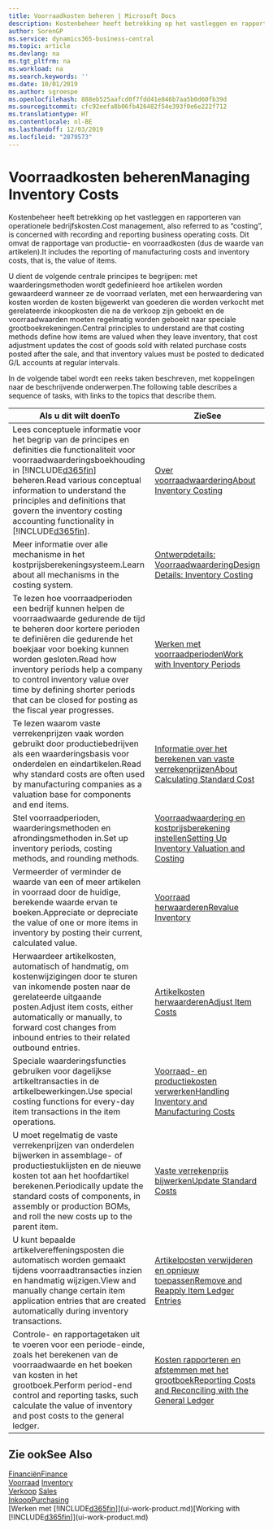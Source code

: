 ```yaml
---
title: Voorraadkosten beheren | Microsoft Docs
description: Kostenbeheer heeft betrekking op het vastleggen en rapporteren van operationele bedrijfskosten. Dit omvat de rapportage van productie- en voorraadkosten (dus de waarde van artikelen).
author: SorenGP
ms.service: dynamics365-business-central
ms.topic: article
ms.devlang: na
ms.tgt_pltfrm: na
ms.workload: na
ms.search.keywords: ''
ms.date: 10/01/2019
ms.author: sgroespe
ms.openlocfilehash: 888eb525aafcd0f7fdd41e846b7aa5b0d60fb39d
ms.sourcegitcommit: cfc92eefa8b06fb426482f54e393f0e6e222f712
ms.translationtype: HT
ms.contentlocale: nl-BE
ms.lasthandoff: 12/03/2019
ms.locfileid: "2879573"
---
```

# <a name="managing-inventory-costs"></a><span data-ttu-id="d126b-104">Voorraadkosten beheren</span><span class="sxs-lookup"><span data-stu-id="d126b-104">Managing Inventory Costs</span></span>
<span data-ttu-id="d126b-105">Kostenbeheer heeft betrekking op het vastleggen en rapporteren van operationele bedrijfskosten.</span><span class="sxs-lookup"><span data-stu-id="d126b-105">Cost management, also referred to as “costing”, is concerned with recording and reporting business operating costs.</span></span> <span data-ttu-id="d126b-106">Dit omvat de rapportage van productie- en voorraadkosten (dus de waarde van artikelen).</span><span class="sxs-lookup"><span data-stu-id="d126b-106">It includes the reporting of manufacturing costs and inventory costs, that is, the value of items.</span></span>   

<span data-ttu-id="d126b-107">U dient de volgende centrale principes te begrijpen: met waarderingsmethoden wordt gedefinieerd hoe artikelen worden gewaardeerd wanneer ze de voorraad verlaten, met een herwaardering van kosten worden de kosten bijgewerkt van goederen die worden verkocht met gerelateerde inkoopkosten die na de verkoop zijn geboekt en de voorraadwaarden moeten regelmatig worden geboekt naar speciale grootboekrekeningen.</span><span class="sxs-lookup"><span data-stu-id="d126b-107">Central principles to understand are that costing methods define how items are valued when they leave inventory, that cost adjustment updates the cost of goods sold with related purchase costs posted after the sale, and that inventory values must be posted to dedicated G/L accounts at regular intervals.</span></span>

<span data-ttu-id="d126b-108">In de volgende tabel wordt een reeks taken beschreven, met koppelingen naar de beschrijvende onderwerpen.</span><span class="sxs-lookup"><span data-stu-id="d126b-108">The following table describes a sequence of tasks, with links to the topics that describe them.</span></span>

|<span data-ttu-id="d126b-109">**Als u dit wilt doen**</span><span class="sxs-lookup"><span data-stu-id="d126b-109">**To**</span></span>|<span data-ttu-id="d126b-110">**Zie**</span><span class="sxs-lookup"><span data-stu-id="d126b-110">**See**</span></span>|  
|------------|-------------|  
|<span data-ttu-id="d126b-111">Lees conceptuele informatie voor het begrip van de principes en definities die functionaliteit voor voorraadwaarderingsboekhouding in [!INCLUDE[d365fin](includes/d365fin_md.md)] beheren.</span><span class="sxs-lookup"><span data-stu-id="d126b-111">Read various conceptual information to understand the principles and definitions that govern the inventory costing accounting functionality in [!INCLUDE[d365fin](includes/d365fin_md.md)].</span></span>|[<span data-ttu-id="d126b-112">Over voorraadwaardering</span><span class="sxs-lookup"><span data-stu-id="d126b-112">About Inventory Costing</span></span>](finance-learn-about-costing.md)|  
|<span data-ttu-id="d126b-113">Meer informatie over alle mechanisme in het kostprijsberekeningsysteem.</span><span class="sxs-lookup"><span data-stu-id="d126b-113">Learn about all mechanisms in the costing system.</span></span>|[<span data-ttu-id="d126b-114">Ontwerpdetails: Voorraadwaardering</span><span class="sxs-lookup"><span data-stu-id="d126b-114">Design Details: Inventory Costing</span></span>](design-details-inventory-costing.md)|
|<span data-ttu-id="d126b-115">Te lezen hoe voorraadperioden een bedrijf kunnen helpen de voorraadwaarde gedurende de tijd te beheren door kortere perioden te definiëren die gedurende het boekjaar voor boeking kunnen worden gesloten.</span><span class="sxs-lookup"><span data-stu-id="d126b-115">Read how inventory periods help a company to control inventory value over time by defining shorter periods that can be closed for posting as the fiscal year progresses.</span></span>|[<span data-ttu-id="d126b-116">Werken met voorraadperioden</span><span class="sxs-lookup"><span data-stu-id="d126b-116">Work with Inventory Periods</span></span>](finance-how-to-work-with-inventory-periods.md)|
|<span data-ttu-id="d126b-117">Te lezen waarom vaste verrekenprijzen vaak worden gebruikt door productiebedrijven als een waarderingsbasis voor onderdelen en eindartikelen.</span><span class="sxs-lookup"><span data-stu-id="d126b-117">Read why standard costs are often used by manufacturing companies as a valuation base for components and end items.</span></span>|[<span data-ttu-id="d126b-118">Informatie over het berekenen van vaste verrekenprijzen</span><span class="sxs-lookup"><span data-stu-id="d126b-118">About Calculating Standard Cost</span></span>](finance-about-calculating-standard-cost.md)|
|<span data-ttu-id="d126b-119">Stel voorraadperioden, waarderingsmethoden en afrondingsmethoden in.</span><span class="sxs-lookup"><span data-stu-id="d126b-119">Set up inventory periods, costing methods, and rounding methods.</span></span>|[<span data-ttu-id="d126b-120">Voorraadwaardering en kostprijsberekening instellen</span><span class="sxs-lookup"><span data-stu-id="d126b-120">Setting Up Inventory Valuation and Costing</span></span>](finance-set-up-inventory-valuation-and-costing.md)|
|<span data-ttu-id="d126b-121">Vermeerder of verminder de waarde van een of meer artikelen in voorraad door de huidige, berekende waarde ervan te boeken.</span><span class="sxs-lookup"><span data-stu-id="d126b-121">Appreciate or depreciate the value of one or more items in inventory by posting their current, calculated value.</span></span>|[<span data-ttu-id="d126b-122">Voorraad herwaarderen</span><span class="sxs-lookup"><span data-stu-id="d126b-122">Revalue Inventory</span></span>](inventory-how-revalue-inventory.md)|
|<span data-ttu-id="d126b-123">Herwaardeer artikelkosten, automatisch of handmatig, om kostenwijzigingen door te sturen van inkomende posten naar de gerelateerde uitgaande posten.</span><span class="sxs-lookup"><span data-stu-id="d126b-123">Adjust item costs, either automatically or manually, to forward cost changes from inbound entries to their related outbound entries.</span></span>|[<span data-ttu-id="d126b-124">Artikelkosten herwaarderen</span><span class="sxs-lookup"><span data-stu-id="d126b-124">Adjust Item Costs</span></span>](inventory-how-adjust-item-costs.md)|
|<span data-ttu-id="d126b-125">Speciale waarderingsfuncties gebruiken voor dagelijkse artikeltransacties in de artikelbewerkingen.</span><span class="sxs-lookup"><span data-stu-id="d126b-125">Use special costing functions for every-day item transactions in the item operations.</span></span>|[<span data-ttu-id="d126b-126">Voorraad- en productiekosten verwerken</span><span class="sxs-lookup"><span data-stu-id="d126b-126">Handling Inventory and Manufacturing Costs</span></span>](finance-handle-inventory-and-manufacturing-costs.md)|  
|<span data-ttu-id="d126b-127">U moet regelmatig de vaste verrekenprijzen van onderdelen bijwerken in assemblage- of productiestuklijsten en de nieuwe kosten tot aan het hoofdartikel berekenen.</span><span class="sxs-lookup"><span data-stu-id="d126b-127">Periodically update the standard costs of components, in assembly or production BOMs, and roll the new costs up to the parent item.</span></span>|[<span data-ttu-id="d126b-128">Vaste verrekenprijs bijwerken</span><span class="sxs-lookup"><span data-stu-id="d126b-128">Update Standard Costs</span></span>](finance-how-to-update-standard-costs.md)|
|<span data-ttu-id="d126b-129">U kunt bepaalde artikelvereffeningsposten die automatisch worden gemaakt tijdens voorraadtransacties inzien en handmatig wijzigen.</span><span class="sxs-lookup"><span data-stu-id="d126b-129">View and manually change certain item application entries that are created automatically during inventory transactions.</span></span>|[<span data-ttu-id="d126b-130">Artikelposten verwijderen en opnieuw toepassen</span><span class="sxs-lookup"><span data-stu-id="d126b-130">Remove and Reapply Item Ledger Entries</span></span>](finance-how-to-remove-and-reapply-item-entries.md)|
|<span data-ttu-id="d126b-131">Controle- en rapportagetaken uit te voeren voor een periode-einde, zoals het berekenen van de voorraadwaarde en het boeken van kosten in het grootboek.</span><span class="sxs-lookup"><span data-stu-id="d126b-131">Perform period-end control and reporting tasks, such calculate the value of inventory and post costs to the general ledger.</span></span>|[<span data-ttu-id="d126b-132">Kosten rapporteren en afstemmen met het grootboek</span><span class="sxs-lookup"><span data-stu-id="d126b-132">Reporting Costs and Reconciling with the General Ledger</span></span>](finance-report-costs-and-reconcile-with-the-general-ledger.md)|

## <a name="see-also"></a><span data-ttu-id="d126b-133">Zie ook</span><span class="sxs-lookup"><span data-stu-id="d126b-133">See Also</span></span>  
 [<span data-ttu-id="d126b-134">Financiën</span><span class="sxs-lookup"><span data-stu-id="d126b-134">Finance</span></span>](finance.md)  
 <span data-ttu-id="d126b-135">[Voorraad](inventory-manage-inventory.md) </span><span class="sxs-lookup"><span data-stu-id="d126b-135">[Inventory](inventory-manage-inventory.md) </span></span>  
 <span data-ttu-id="d126b-136">[Verkoop](sales-manage-sales.md) </span><span class="sxs-lookup"><span data-stu-id="d126b-136">[Sales](sales-manage-sales.md) </span></span>  
 [<span data-ttu-id="d126b-137">Inkoop</span><span class="sxs-lookup"><span data-stu-id="d126b-137">Purchasing</span></span>](purchasing-manage-purchasing.md)  
 <span data-ttu-id="d126b-138">[Werken met [!INCLUDE[d365fin](includes/d365fin_md.md)]](ui-work-product.md)</span><span class="sxs-lookup"><span data-stu-id="d126b-138">[Working with [!INCLUDE[d365fin](includes/d365fin_md.md)]](ui-work-product.md)</span></span>
